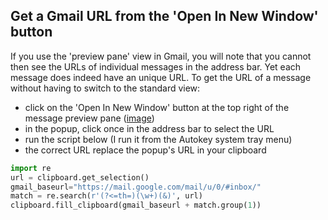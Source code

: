 ## Get a Gmail URL from the 'Open In New Window' button

If you use the 'preview pane' view in Gmail, you will note that you cannot then see the URLs of individual messages in the address bar. Yet each message does indeed have an unique URL. To get the URL of a message without having to switch to the standard view:

* click on the 'Open In New Window' button at the top right of the message preview pane ([image](https://plus.google.com/+Gmail/posts/hvVnBaQMTfj))
* in the popup, click once in the address bar to select the URL
* run the script below (I run it from the Autokey system tray menu)
* the correct URL replace the popup's URL in your clipboard

```python
import re
url = clipboard.get_selection()
gmail_baseurl="https://mail.google.com/mail/u/0/#inbox/"
match = re.search(r'(?<=th=)(\w+)(&)', url)
clipboard.fill_clipboard(gmail_baseurl + match.group(1))
```
